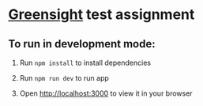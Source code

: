 # [Greensight](https://greensight.ru/) test assignment

## To run in development mode:

1. Run `npm install` to install dependencies

2. Run `npm run dev` to run app

3. Open [http://localhost:3000](http://localhost:3000) to view it in your browser
